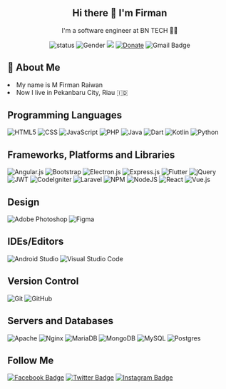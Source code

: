 <div align='center'>
  
## Hi there 👋 I'm Firman
<p>I'm a software engineer at BN TECH 👨‍💻</p>

![status](https://img.shields.io/badge/status-active-brightgreen) ![Gender](https://img.shields.io/badge/gender-%F0%9F%A4%B5-white) ![](https://visitor-badge.glitch.me/badge?page_id=github.com/codexsleep) [![Donate](https://img.shields.io/badge/Donate-PayPal-blue.svg)](https://www.paypal.me/firmanraiwan) ![Gmail Badge](https://img.shields.io/badge/-firmanraiwan@gmail.com-D14836?style=flat-square&labelColor=white&logo=gmail&logoColor=D14836)

  
 </div>

## 🧐 About Me
<li> My name is M Firman Raiwan </li>
<li> Now I live in Pekanbaru City, Riau  🇮🇩 </li>

## Programming Languages
![HTML5](https://img.shields.io/badge/html5-%23E34F26?style=flat-square&logo=html5&logoColor=white)
![CSS](https://img.shields.io/badge/css-%231572B6?style=flat-square&logo=css&logoColor=white)
![JavaScript](https://img.shields.io/badge/javascript-%23323330?style=flat-square&logo=javascript&logoColor=%23F7DF1E)
![PHP](https://img.shields.io/badge/php-%23777BB4.svg?style=flat-square&logo=php&logoColor=white)
![Java](https://img.shields.io/badge/java-%23ED8B00.svg?style=flat-square&logo=java&logoColor=white)
![Dart](https://img.shields.io/badge/dart-%230175C2.svg?style=flat-square&logo=dart&logoColor=white)
![Kotlin](https://img.shields.io/badge/kotlin-%230095D5.svg?style=flat-square&logo=kotlin&logoColor=white)
![Python](https://img.shields.io/badge/python-3670A0?style=flat-square&logo=python&logoColor=ffdd54)

## Frameworks, Platforms and Libraries
![Angular.js](https://img.shields.io/badge/angular.js-%23E23237.svg?style=flat-square&logo=angularjs&logoColor=white)
![Bootstrap](https://img.shields.io/badge/bootstrap-%23563D7C.svg?style=flat-square&logo=bootstrap&logoColor=white)
![Electron.js](https://img.shields.io/badge/Electron-191970?style=flat-square&logo=Electron&logoColor=white) 
![Express.js](https://img.shields.io/badge/express.js-%23404d59.svg?style=flat-square&logo=express&logoColor=%2361DAFB)
![Flutter](https://img.shields.io/badge/Flutter-%2302569B.svg?style=flat-square&logo=Flutter&logoColor=white)
![jQuery](https://img.shields.io/badge/jquery-%230769AD.svg?style=flat-square&logo=jquery&logoColor=white)
![JWT](https://img.shields.io/badge/JWT-black?style=flat-square&logo=JSON%20web%20tokens)
![CodeIgniter](https://img.shields.io/badge/codeigniter-%DD4814.svg?style=flat-square&logo=codeigniter&logoColor=white)
![Laravel](https://img.shields.io/badge/laravel-%23FF2D20.svg?style=flat-square&logo=laravel&logoColor=white)
![NPM](https://img.shields.io/badge/NPM-%23000000.svg?style=flat-square&logo=npm&logoColor=white)
![NodeJS](https://img.shields.io/badge/node.js-6DA55F?style=flat-square&logo=node.js&logoColor=white)
![React](https://img.shields.io/badge/react-%2320232a.svg?style=flat-square&logo=react&logoColor=%2361DAFB)
![Vue.js](https://img.shields.io/badge/vuejs-%2335495e.svg?style=flat-square&logo=vuedotjs&logoColor=%234FC08D)

## Design
![Adobe Photoshop](https://img.shields.io/badge/adobephotoshop-%2331A8FF.svg?style=flat-square&logo=adobephotoshop&logoColor=white)
![Figma](https://img.shields.io/badge/figma-%23F24E1E.svg?style=flat-square&logo=figma&logoColor=white)

## IDEs/Editors
![Android Studio](https://img.shields.io/badge/Android%20Studio-3DDC84.svg?style=flat-square&logo=android-studio&logoColor=white)
![Visual Studio Code](https://img.shields.io/badge/Visual%20Studio%20Code-0078d7.svg?style=flat-square&logo=visual-studio-code&logoColor=white)

## Version Control
![Git](https://img.shields.io/badge/git-%23F05033.svg?style=flat-square&logo=git&logoColor=white)
![GitHub](https://img.shields.io/badge/github-%23121011?style=flat-square&logo=github&logoColor=white)
 
## Servers and Databases
![Apache](https://img.shields.io/badge/apache-%23D42029.svg?style=flat-square&logo=apache&logoColor=white)
![Nginx](https://img.shields.io/badge/nginx-%23009639.svg?style=flat-square&logo=nginx&logoColor=white)
![MariaDB](https://img.shields.io/badge/MariaDB-003545?style=flat-square&logo=mariadb&logoColor=white)
![MongoDB](https://img.shields.io/badge/MongoDB-%234ea94b.svg?style=flat-square&logo=mongodb&logoColor=white)
![MySQL](https://img.shields.io/badge/mysql-%2300f.svg?style=flat-square&logo=mysql&logoColor=white)
![Postgres](https://img.shields.io/badge/postgres-%23316192.svg?style=flat-square&logo=postgresql&logoColor=white)

## Follow Me
 [![Facebook Badge](https://img.shields.io/badge/-@cdnown-4267B2?style=flat-square&labelColor=4267B2&logo=facebook&logoColor=white&link=https://facebook.com/cdnown)](https://twitter.com/cdnown)
 [![Twitter Badge](https://img.shields.io/badge/-@firman_riawan-1ca0f1?style=flat-square&labelColor=1ca0f1&logo=twitter&logoColor=white&link=https://twitter.com/firman_raiwan)](https://twitter.com/firman_raiwan)
 [![Instagram Badge](https://img.shields.io/badge/-@javascript.py-23E4405F?style=flat-square&labelColor=23E4405F&logo=instagram&logoColor=white&link=https://instagram.com/javascript.py)](https://instagram.com/javascript.py)
